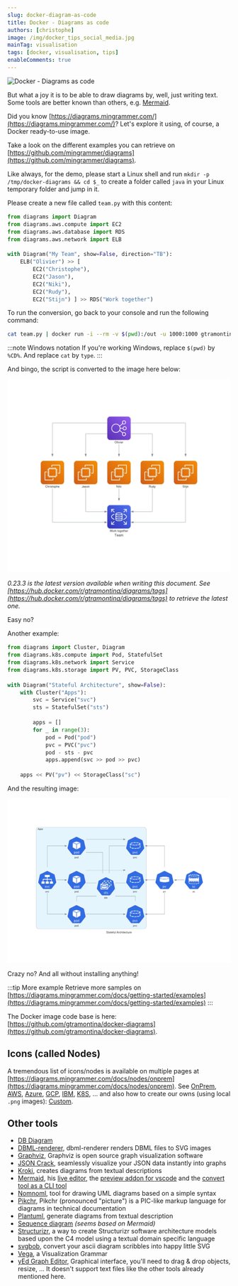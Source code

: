 ```yaml
---
slug: docker-diagram-as-code
title: Docker - Diagrams as code
authors: [christophe]
image: /img/docker_tips_social_media.jpg
mainTag: visualisation
tags: [docker, visualisation, tips]
enableComments: true
---
```

![Docker - Diagrams as code](/img/docker_tips_banner.jpg)

But what a joy it is to be able to draw diagrams by, well, just writing text. Some tools are better known than others, e.g. [Mermaid](https://mermaid-js.github.io/mermaid/).

Did you know [https://diagrams.mingrammer.com/](https://diagrams.mingrammer.com/)? Let's explore it using, of course, a Docker ready-to-use image.

<!-- truncate -->

Take a look on the different examples you can retrieve on [https://github.com/mingrammer/diagrams](https://github.com/mingrammer/diagrams).

Like always, for the demo, please start a Linux shell and run `mkdir -p /tmp/docker-diagrams && cd $_` to create a folder called `java` in your Linux temporary folder and jump in it.

Please create a new file called `team.py` with this content:

<Snippets filename="team.py">

```python
from diagrams import Diagram
from diagrams.aws.compute import EC2
from diagrams.aws.database import RDS
from diagrams.aws.network import ELB

with Diagram("My Team", show=False, direction="TB"):
    ELB("Olivier") >> [
        EC2("Christophe"),
        EC2("Jason"),
        EC2("Niki"),
        EC2("Rudy"),
        EC2("Stijn") ] >> RDS("Work together")
```

</Snippets>

To run the conversion, go back to your console and run the following command:

```bash
cat team.py | docker run -i --rm -v $(pwd):/out -u 1000:1000 gtramontina/diagrams:0.23.3
```

:::note Windows notation
If you're working Windows, replace `$(pwd)` by `%CD%`. And replace `cat` by `type`.
:::

And bingo, the script is converted to the image here below:

![Team](./images/team.jpg)

*0.23.3 is the latest version available when writing this document. See [https://hub.docker.com/r/gtramontina/diagrams/tags](https://hub.docker.com/r/gtramontina/diagrams/tags) to retrieve the latest one.*

Easy no?

Another example:

<Snippets filename="app/Providers/EventServiceProvider.php">

```python
from diagrams import Cluster, Diagram
from diagrams.k8s.compute import Pod, StatefulSet
from diagrams.k8s.network import Service
from diagrams.k8s.storage import PV, PVC, StorageClass

with Diagram("Stateful Architecture", show=False):
    with Cluster("Apps"):
        svc = Service("svc")
        sts = StatefulSet("sts")

        apps = []
        for _ in range(3):
            pod = Pod("pod")
            pvc = PVC("pvc")
            pod - sts - pvc
            apps.append(svc >> pod >> pvc)

    apps << PV("pv") << StorageClass("sc")
```

</Snippets>

And the resulting image:

![Stateful Architecture](./images/stateful_architecture.jpg)

Crazy no? And all without installing anything!

:::tip More example
Retrieve more samples on [https://diagrams.mingrammer.com/docs/getting-started/examples](https://diagrams.mingrammer.com/docs/getting-started/examples)
:::

The Docker image code base is here: [https://github.com/gtramontina/docker-diagrams](https://github.com/gtramontina/docker-diagrams).

## Icons (called Nodes)

A tremendous list of icons/nodes is available on multiple pages at [https://diagrams.mingrammer.com/docs/nodes/onprem](https://diagrams.mingrammer.com/docs/nodes/onprem). See [OnPrem](https://diagrams.mingrammer.com/docs/nodes/onprem), [AWS](https://diagrams.mingrammer.com/docs/nodes/aws), [Azure](https://diagrams.mingrammer.com/docs/nodes/azure), [GCP](https://diagrams.mingrammer.com/docs/nodes/gcp), [IBM](https://diagrams.mingrammer.com/docs/nodes/ibm), [K8S](https://diagrams.mingrammer.com/docs/nodes/k8s), ... and also how to create our owns (using local `.png` images): [Custom](https://diagrams.mingrammer.com/docs/nodes/custom).

## Other tools

* [DB Diagram](https://dbdiagram.io/home)
* [DBML-renderer](https://github.com/softwaretechnik-berlin/dbml-renderer), dbml-renderer renders DBML files to SVG images
* [Graphviz](https://www.graphviz.org/), Graphviz is open source graph visualization software
* [JSON Crack](https://jsoncrack.com/), seamlessly visualize your JSON data instantly into graphs
* [Kroki](https://kroki.io/), creates diagrams from textual descriptions
* [Mermaid](https://mermaid-js.github.io/mermaid/), his [live editor](https://mermaid.live/), the [preview addon for vscode](https://marketplace.visualstudio.com/items?itemName=vstirbu.vscode-mermaid-preview) and the [convert tool as a CLI tool](https://github.com/mermaid-js/mermaid-cli)
* [Nomnoml](https://www.nomnoml.com/), tool for drawing UML diagrams based on a simple syntax
* [Pikchr](https://pikchr.org/), Pikchr (pronounced "picture") is a PIC-like markup language for diagrams in technical documentation
* [Plantuml](https://github.com/plantuml/plantuml), generate diagrams from textual description
* [Sequence diagram](https://sequencediagram.org/) *(seems based on Mermaid)*
* [Structurizr](https://github.com/structurizr/dsl), a way to create Structurizr software architecture models based upon the C4 model using a textual domain specific language
* [svgbob](https://github.com/ivanceras/svgbob), convert your ascii diagram scribbles into happy little SVG
* [Vega](https://vega.github.io/vega/), a Visualization Grammar
* [yEd Graph Editor](https://www.yworks.com/products/yed), Graphical interface, you'll need to drag & drop objects, resize, ... It doesn't support text files like the other tools already mentioned here.
